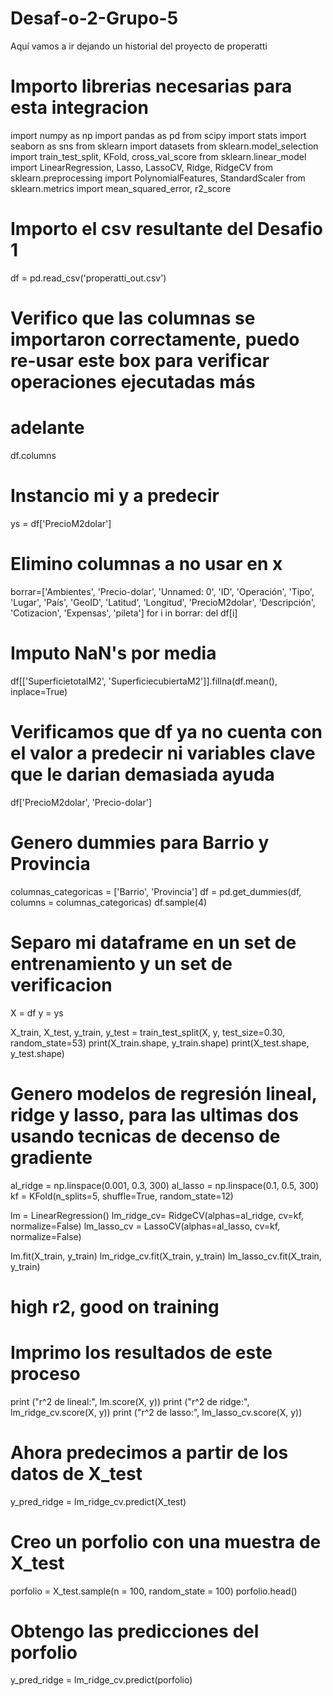 # Desaf-o-2-Grupo-5
Aquí vamos a ir dejando un historial del proyecto de properatti

# Importo librerias necesarias para esta integracion

import numpy as np
import pandas as pd
from scipy import stats
import seaborn as sns
from sklearn import datasets
from sklearn.model_selection import train_test_split, KFold, cross_val_score
from sklearn.linear_model import LinearRegression, Lasso, LassoCV, Ridge, RidgeCV
from sklearn.preprocessing import PolynomialFeatures, StandardScaler
from sklearn.metrics import mean_squared_error, r2_score

# Importo el csv resultante del Desafio 1

df = pd.read_csv('properatti_out.csv')

# Verifico que las columnas se importaron correctamente, puedo re-usar este box para verificar operaciones ejecutadas más
# adelante

df.columns

# Instancio mi y a predecir

ys = df['PrecioM2dolar']

# Elimino columnas a no usar en x

borrar=['Ambientes', 'Precio-dolar', 'Unnamed: 0', 'ID', 'Operación', 'Tipo', 'Lugar', 'País', 'GeoID', 'Latitud', 'Longitud', 'PrecioM2dolar', 'Descripción', 'Cotizacion', 'Expensas', 'pileta']
for i in borrar:
    del df[i]

# Imputo NaN's por media

df[['SuperficietotalM2', 'SuperficiecubiertaM2']].fillna(df.mean(), inplace=True)

# Verificamos que df ya no cuenta con el valor a predecir ni variables clave que le darian demasiada ayuda

df['PrecioM2dolar', 'Precio-dolar']

# Genero dummies para Barrio y Provincia

columnas_categoricas = ['Barrio', 'Provincia']
df = pd.get_dummies(df, columns = columnas_categoricas)
df.sample(4)

# Separo mi dataframe en un set de entrenamiento y un set de verificacion

X = df
y = ys

X_train, X_test, y_train, y_test = train_test_split(X, y, test_size=0.30, random_state=53)
print(X_train.shape, y_train.shape)
print(X_test.shape, y_test.shape)

# Genero modelos de regresión lineal, ridge y lasso, para las ultimas dos usando tecnicas de decenso de gradiente

al_ridge = np.linspace(0.001, 0.3, 300)
al_lasso = np.linspace(0.1, 0.5, 300)
kf = KFold(n_splits=5, shuffle=True, random_state=12)

lm = LinearRegression()
lm_ridge_cv= RidgeCV(alphas=al_ridge, cv=kf, normalize=False)
lm_lasso_cv = LassoCV(alphas=al_lasso, cv=kf, normalize=False)

lm.fit(X_train, y_train)
lm_ridge_cv.fit(X_train, y_train)
lm_lasso_cv.fit(X_train, y_train)

# high r2, good on training

# Imprimo los resultados de este proceso

print ("r^2 de lineal:", lm.score(X, y))
print ("r^2 de ridge:", lm_ridge_cv.score(X, y))
print ("r^2 de lasso:", lm_lasso_cv.score(X, y))

# Ahora predecimos a partir de los datos de X_test
y_pred_ridge = lm_ridge_cv.predict(X_test)

# Creo un porfolio con una muestra de X_test
porfolio = X_test.sample(n = 100, random_state = 100)
porfolio.head()

# Obtengo las predicciones del porfolio
y_pred_ridge = lm_ridge_cv.predict(porfolio)
